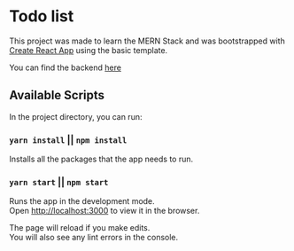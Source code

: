 # Todo list

This project was made to learn the MERN Stack and was bootstrapped with [Create React App](https://github.com/facebook/create-react-app) using the basic template.

You can find the backend [here](https://github.com/gamesfreak26/-todo-list-mern-server)

## Available Scripts

In the project directory, you can run:

### `yarn install` || `npm install`

Installs all the packages that the app needs to run.

### `yarn start` || `npm start`

Runs the app in the development mode.<br />
Open [http://localhost:3000](http://localhost:3000) to view it in the browser.

The page will reload if you make edits.<br />
You will also see any lint errors in the console.
